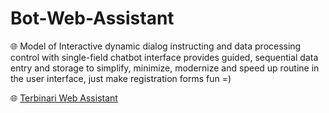 # Bot-Web-Assistant
🌐 Model of Interactive dynamic dialog instructing and data processing control with single-field chatbot interface provides guided, sequential data entry and storage to simplify, minimize, modernize and speed up routine in the user interface, just make registration forms fun =)

🌐 [Terbinari Web Assistant](https://ladooniani.github.io/Bot-Web-Assistant/)


